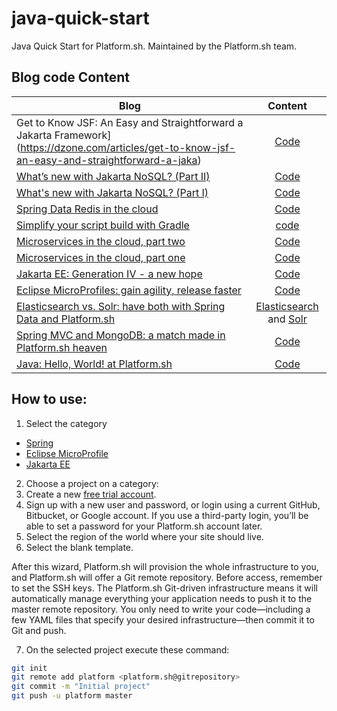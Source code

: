 # java-quick-start
Java Quick Start for Platform.sh. Maintained by the Platform.sh team.

## Blog code Content

| Blog        | Content         |
| ------------- |:-------------:|
|Get to Know JSF: An Easy and Straightforward a Jakarta Framework](https://dzone.com/articles/get-to-know-jsf-an-easy-and-straightforward-a-jaka)| [Code]() |
|[What’s new with Jakarta NoSQL? (Part II)](https://platform.sh/blog/2020/what-is-new-with-jakarta-nosql-part-ii/)| [Code](https://github.com/platformsh/java-quick-start/tree/master/jakarta/mongodb-nosql-m1) |
|[What's new with Jakarta NoSQL? (Part I)](https://platform.sh/blog/2019/what-is-new-with-jakarta-nosql/)| [Code](https://github.com/platformsh/java-quick-start/tree/master/jakarta/mongodb-nosql-m1) |
|[Spring Data Redis in the cloud](https://platform.sh/blog/2019/spring-data-redis-in-the-cloud/)| [Code](https://github.com/platformsh/java-quick-start/tree/master/spring/spring-boot-maven-redis) |
|[Simplify your script build with Gradle](https://platform.sh/blog/2019/simplify-your-script-build-with-gradle/)| [code](https://github.com/platformsh-templates/spring-boot-gradle-mysql) |
|[Microservices in the cloud, part two](https://platform.sh/blog/2019/microservices-in-the-cloud-part-two/)| [Code](https://github.com/EventosJEspanol/latin-america-micro-profile) |
|[Microservices in the cloud, part one](https://platform.sh/blog/2019/microservices-in-the-cloud-part-one/)| [Code](https://github.com/EventosJEspanol/latin-america-micro-profile) |
|[Jakarta EE: Generation IV - a new hope](https://platform.sh/blog/2019/jakarta-ee-generation-iv-a-new-hope/)| [Code](https://github.com/platformsh/java-quick-start/tree/master/jakarta/tomee-mongodb) |
|[Eclipse MicroProfiles: gain agility, release faster](https://platform.sh/blog/2019/eclipse-microprofiles-gain-agility-release-faster/)| [Code](https://github.com/platformsh/java-quick-start/tree/master/eclipse-microprofile/thorntail-jpa) |
|[Elasticsearch vs. Solr: have both with Spring Data and Platform.sh](https://platform.sh/blog/2019/elasticsearch-vs-solr-have-both-with-spring-data-and-platform.sh/)| [Elasticsearch](https://github.com/platformsh/java-quick-start/tree/master/spring/spring-mvc-maven-elasticsearch) and [Solr](https://github.com/platformsh/java-quick-start/tree/master/spring/spring-mvc-maven-solr) |
|[Spring MVC and MongoDB: a match made in Platform.sh heaven](https://platform.sh/blog/2019/spring-mvc-and-mongodb-a-match-made-in-platform.sh-heaven/)| [Code](https://github.com/platformsh/java-quick-start/tree/master/spring/spring-mvc-maven-mongodb) |
|[Java: Hello, World! at Platform.sh](https://platform.sh/blog/2019/java-hello-world-at-platform.sh/)| [Code](https://github.com/platformsh/java-quick-start/tree/master/spring/spring-boot-maven-mysql) |

## How to use:

1. Select the category

* [Spring](spring/)
* [Eclipse MicroProfile](eclipse-microprofile)
* [Jakarta EE](jakarta)


2. Choose a project on a category:
3. Create a new [free trial account](https://docs.platform.sh/gettingstarted/first-project.html#your-first-project).
4. Sign up with a new user and password, or login using a current  GitHub, Bitbucket, or Google account. If you use a third-party login, you’ll be able to set a password for your Platform.sh account later.
5. Select the region of the world where your site should live.
6. Select the blank template.

After this wizard, Platform.sh will provision the whole infrastructure to you, and Platform.sh will offer a Git remote repository. Before access, remember to set the SSH keys. The Platform.sh Git-driven infrastructure means it will automatically manage everything your application needs to push it to the master remote repository. You only need to write your code—including a few YAML files that specify your desired infrastructure—then commit it to Git and push.

7. On the selected project execute these command:

```bash
git init
git remote add platform <platform.sh@gitrepository>
git commit -m "Initial project"
git push -u platform master
```
